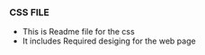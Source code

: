 <h3> CSS FILE </h3>

<ul>
<li>This is Readme file for the css</li> 
<li>It includes Required desiging for the web page</li>
</ul>
